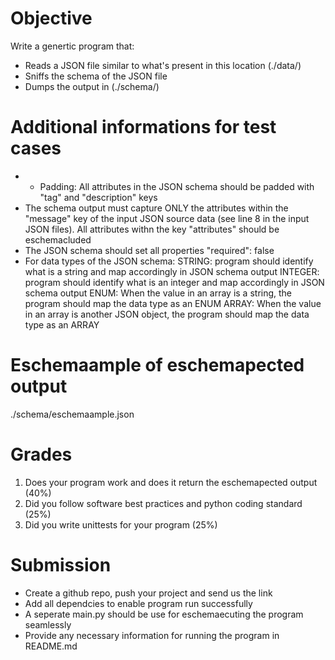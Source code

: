 # Objective
Write a genertic program that:
- Reads a JSON file similar to what's present in this location (./data/)
- Sniffs the schema of the JSON file 
- Dumps the output in (./schema/)

# Additional informations for test cases
- - Padding: All attributes in the JSON schema should be padded with "tag" and "description" keys
- The schema output must capture ONLY the attributes within the "message" key of the input JSON source data (see line 8 in the input JSON files). All attributes withn the key "attributes" should be eschemacluded
- The JSON schema should set all properties "required": false
- For data types of the JSON schema:
STRING: program should identify what is a string and map accordingly in JSON schema output
INTEGER: program should identify what is an integer and map accordingly in JSON schema output
ENUM: When the value in an array is a string, the program should map the data type as an ENUM 
ARRAY: When the value in an array is another JSON object, the program should map the data type as an ARRAY 

# Eschemaample of eschemapected output
./schema/eschemaample.json

# Grades
1. Does your program work and does it return the eschemapected output (40%)
2. Did you follow software best practices and python coding standard  (25%)
3. Did you write unittests for your program (25%)

# Submission
- Create a github repo, push your project and send us the link
- Add all dependcies to enable program run successfully
- A seperate main.py should be use for eschemaecuting the program seamlessly
- Provide any necessary information for running the program in README.md